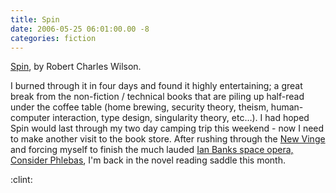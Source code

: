 ```yaml
---
title: Spin
date: 2006-05-25 06:01:00.00 -8
categories: fiction
---
```

[Spin](http://www.amazon.com/exec/obidos/tg/detail/-/0765309386/qid=1148556750/sr=8-1/ref=sr_8_1/102-1813850-3130541?v=glance&n=507846), by Robert Charles Wilson.

I burned through it in four days and found it highly entertaining; a great break from the non-fiction / technical books that are piling up half-read under the coffee table (home brewing, security theory, theism, human-computer interaction, type design, singularity theory, etc…). I had hoped Spin would last through my two day camping trip this weekend - now I need to make another visit to the book store. After rushing through the [New Vinge](http://www.jokerbone.com/2006/02/25/vinge-rainbows-end/) and forcing myself to finish the much lauded [Ian Banks space opera, Consider Phlebas](http://www.amazon.com/gp/product/1857231384/102-1813850-3130541?v=glance&n=283155), I'm back in the novel reading saddle this month.

:clint:
